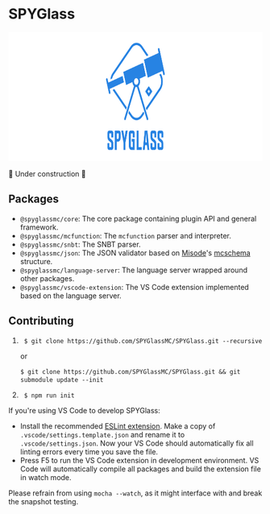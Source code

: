 # SPYGlass

<div align="center"><img src="https://raw.githubusercontent.com/SPYGlassMC/logo/main/banner.png" height="256px"></div>

🚧 Under construction 🚧

## Packages

- `@spyglassmc/core`: The core package containing plugin API and general framework.
- `@spyglassmc/mcfunction`: The `mcfunction` parser and interpreter.
- `@spyglassmc/snbt`: The SNBT parser.
- `@spyglassmc/json`: The JSON validator based on [Misode][misode]'s [mcschema][mcschema] structure.
- `@spyglassmc/language-server`: The language server wrapped around other packages.
- `@spyglassmc/vscode-extension`: The VS Code extension implemented based on the language server.

## Contributing

1. ```shell
	$ git clone https://github.com/SPYGlassMC/SPYGlass.git --recursive
	```
	or
	```shell
	$ git clone https://github.com/SPYGlassMC/SPYGlass.git && git submodule update --init
	```
2. ```shell
	$ npm run init
	```

If you're using VS Code to develop SPYGlass:

- Install the recommended [ESLint extension][eslint-extension]. Make a copy of `.vscode/settings.template.json` and rename it to `.vscode/settings.json`.
  Now your VS Code should automatically fix all linting errors every time you save the file.
- Press F5 to run the VS Code extension in development environment. VS Code will automatically compile all packages and build the extension file in watch mode.

Please refrain from using `mocha --watch`, as it might interface with and break the snapshot testing.

[eslint-extension]: https://marketplace.visualstudio.com/items?itemName=dbaeumer.vscode-eslint
[misode]: https://github.com/misode
[mcschema]: https://github.com/misode/minecraft-schemas
